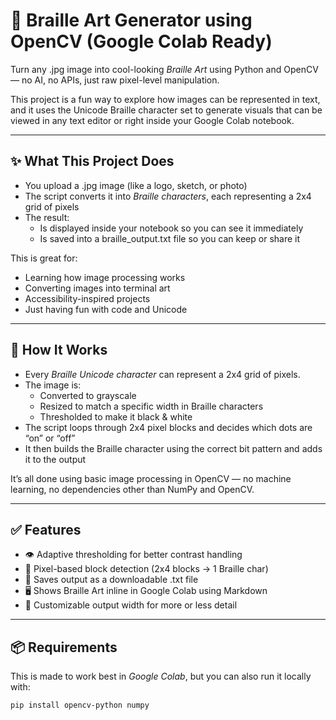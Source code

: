 # 🎨 Braille Art Generator using OpenCV (Google Colab Ready)

Turn any .jpg image into cool-looking *Braille Art* using Python and OpenCV — no AI, no APIs, just raw pixel-level manipulation.

This project is a fun way to explore how images can be represented in text, and it uses the Unicode Braille character set to generate visuals that can be viewed in any text editor or right inside your Google Colab notebook.

---

## ✨ What This Project Does

- You upload a .jpg image (like a logo, sketch, or photo)
- The script converts it into *Braille characters*, each representing a 2x4 grid of pixels
- The result:
  - Is displayed inside your notebook so you can see it immediately
  - Is saved into a braille_output.txt file so you can keep or share it

This is great for:
- Learning how image processing works
- Converting images into terminal art
- Accessibility-inspired projects
- Just having fun with code and Unicode

---

## 🔧 How It Works

- Every *Braille Unicode character* can represent a 2x4 grid of pixels.
- The image is:
  - Converted to grayscale
  - Resized to match a specific width in Braille characters
  - Thresholded to make it black & white
- The script loops through 2x4 pixel blocks and decides which dots are “on” or “off”
- It then builds the Braille character using the correct bit pattern and adds it to the output

It’s all done using basic image processing in OpenCV — no machine learning, no dependencies other than NumPy and OpenCV.

---

## ✅ Features

- 👁️ Adaptive thresholding for better contrast handling
- 🧱 Pixel-based block detection (2x4 blocks → 1 Braille char)
- 💾 Saves output as a downloadable .txt file
- 🖥️ Shows Braille Art inline in Google Colab using Markdown
- 🔧 Customizable output width for more or less detail

---

## 📦 Requirements

This is made to work best in *Google Colab*, but you can also run it locally with:

```bash
pip install opencv-python numpy